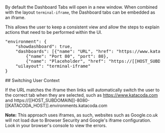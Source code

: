 By default the Dashboard Tabs will open in a new window. When combined with the layout `terminal-iframe`, the Dashboard tabs can be embedded as an iframe.

This allows the user to keep a consistent view and allow the steps to explain actions that need to be performed within the UI.

<pre>
"environment": {
    "showdashboard": true,
    "dashboards": [{"name": "URL", "href": "https://www.katacoda.com"},
        {"name": "Port 80", "port": 80},
        {"name": "Placeholder", "href": "https://[[HOST_SUBDOMAIN]]-80-[[KATACODA_HOST]].environments.katacoda.com"}],
    "uilayout": "terminal-iframe"
}
</pre>

## Switching User Context

If the URL matches the iframe then links will automatically switch the user to the correct tab when they are selected, such as https://www.katacoda.com and https://[[HOST_SUBDOMAIN]]-8080-[[KATACODA_HOST]].environments.katacoda.com

**Note:** This approach uses iframes, as such, websites such as Google.co.uk will not load due to Browser Security and Google's iframe configuration. Look in your browser's console to view the errors.